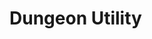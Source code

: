 # Dungeon Utility 
[документация]:https://github.com/Reider745/libs/blob/main/mod_documentation_api/DungeonUtility.md